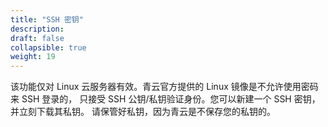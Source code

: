 ```yaml
---
title: "SSH 密钥"
description: 
draft: false
collapsible: true
weight: 19
---
```


该功能仅对 Linux 云服务器有效。青云官方提供的 Linux 镜像是不允许使用密码来 SSH 登录的， 只接受 SSH 公钥/私钥验证身份。您可以新建一个 SSH 密钥，并立刻下载其私钥。 请保管好私钥，因为青云是不保存您的私钥的。
